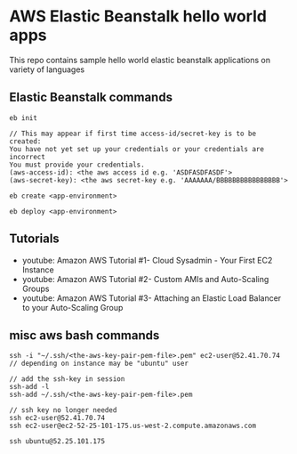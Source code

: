 # AWS Elastic Beanstalk hello world apps

This repo contains sample hello world elastic beanstalk applications on variety of languages

## Elastic Beanstalk commands
```
eb init

// This may appear if first time access-id/secret-key is to be created:
You have not yet set up your credentials or your credentials are incorrect
You must provide your credentials.
(aws-access-id): <the aws access id e.g. 'ASDFASDFASDF'>
(aws-secret-key): <the aws secret-key e.g. 'AAAAAAA/BBBBBBBBBBBBBBBB'>

eb create <app-environment>

eb deploy <app-environment>
```

## Tutorials
- youtube: Amazon AWS Tutorial #1- Cloud Sysadmin - Your First EC2 Instance
- youtube: Amazon AWS Tutorial #2- Custom AMIs and Auto-Scaling Groups
- youtube: Amazon AWS Tutorial #3- Attaching an Elastic Load Balancer to your Auto-Scaling Group


## misc aws bash commands

```
ssh -i "~/.ssh/<the-aws-key-pair-pem-file>.pem" ec2-user@52.41.70.74 // depending on instance may be "ubuntu" user

// add the ssh-key in session
ssh-add -l
ssh-add ~/.ssh/<the-aws-key-pair-pem-file>.pem

// ssh key no longer needed
ssh ec2-user@52.41.70.74
ssh ec2-user@ec2-52-25-101-175.us-west-2.compute.amazonaws.com

ssh ubuntu@52.25.101.175
```
